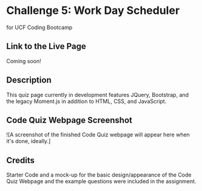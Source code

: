 # Challenge 5: Work Day Scheduler
for UCF Coding Bootcamp

## Link to the Live Page
Coming soon!

## Description
This quiz page currently in development features JQuery, Bootstrap, and the legacy Moment.js in addition to HTML, CSS, and JavaScript.

## Code Quiz Webpage Screenshot
![A screenshot of the finished Code Quiz webpage will appear here when it's done, ideally.]

## Credits
Starter Code and a mock-up for the basic design/appearance of the Code Quiz Webpage and the example questions were included in the assignment.
